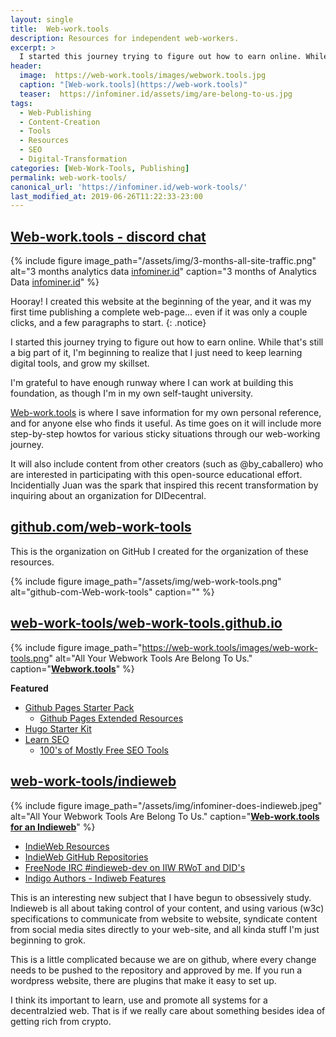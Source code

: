 ```yaml
---
layout: single
title:  Web-work.tools
description: Resources for independent web-workers.
excerpt: >
  I started this journey trying to figure out how to earn online. While that's still a big part of it, I'm realizing that I just need to keep learning digital tools, and grow my skillset.
header:
  image:  https://web-work.tools/images/webwork.tools.jpg
  caption: "[Web-work.tools](https://web-work.tools)"
  teaser:  https://infominer.id/assets/img/are-belong-to-us.jpg
tags: 
  - Web-Publishing
  - Content-Creation
  - Tools
  - Resources
  - SEO
  - Digital-Transformation
categories: [Web-Work-Tools, Publishing]
permalink: web-work-tools/
canonical_url: 'https://infominer.id/web-work-tools/'
last_modified_at: 2019-06-26T11:22:33-23:00
---
```


## [Web-work.tools - discord chat](https://discord.gg/29mZwPQ)

{% include figure image_path="/assets/img/3-months-all-site-traffic.png" alt="3 months analytics data [infominer.id](https://infominer.id)" caption="3 months of Analytics Data [infominer.id](https://infominer.id)" %}

Hooray! I created this website at the beginning of the year, and it was my first time publishing a complete web-page... even if it was only a couple clicks, and a few paragraphs to start.
{: .notice} 

I started this journey trying to figure out how to earn online. While that's still a big part of it, I'm beginning to realize that I just need to keep learning digital tools, and grow my skillset.

I'm grateful to have enough runway where I can work at building this foundation, as though I'm in my own self-taught university. 

[Web-work.tools](https://web-work.tools) is where I save information for my own personal reference, and for anyone else who finds it useful. As time goes on it will include more step-by-step howtos for various sticky situations through our web-working journey. 

It will also include content from other creators (such as @by_caballero) who are interested in participating with this open-source educational effort. Incidentially Juan was the spark that inspired this recent transformation by inquiring about an organization for DIDecentral.

## [**github.com/web-work-tools**](https://github.com/web-work-tools/)

This is the organization on GitHub I created for the organization of these resources. 

{% include figure image_path="/assets/img/web-work-tools.png" alt="github-com-Web-work-tools" caption="" %}

## [**web-work-tools/web-work-tools.github.io**](https://github.com/web-work-tools)

{% include figure image_path="https://web-work.tools/images/web-work-tools.png" alt="All Your Webwork Tools Are Belong To Us." caption="[**Webwork.tools**](https://web-work.tools)" %}


**Featured**
  * [Github Pages Starter Pack](https://web-work.tools/github-pages-starter-pack/)
    * [Github Pages Extended Resources](https://web-work.tools/github-pages-extended-resources/)
  * [Hugo Starter Kit](https://web-work.tools/hugo-starter-kit/)
  * <a href="https://web-work.tools/learn-seo/" target="_blank">Learn SEO</a>
    * [100's of Mostly Free SEO Tools](https://web-work.tools/seo-tools/)


## [**web-work-tools/indieweb**](https://github.com/web-work-tools/indieweb)

{% include figure image_path="/assets/img/infominer-does-indieweb.jpeg" alt="All Your Webwork Tools Are Belong To Us." caption="[**Web-work.tools for an Indieweb**](https://web-work.tools/indieweb/)" %}


* [IndieWeb Resources](https://web-work.tools/indieweb/resources/)
* [IndieWeb GitHub Repositories](https://web-work.tools/indieweb/github-repos/)
* [FreeNode IRC #indieweb-dev on IIW RWoT and DID's](https://web-work.tools/indieweb/indieweb-dev-on-did/)
* [Indigo Authors - Indiweb Features](https://web-work.tools/indieweb/indigo-authors/)


This is an interesting new subject that I have begun to obsessively study. Indieweb is all about taking control of your content, and using various (w3c) specifications to communicate from website to website, syndicate content from social media sites directly to your web-site, and all kinda stuff I'm just beginning to grok.

This is a little complicated because we are on github, where every change needs to be pushed to the repository and approved by me. If you run a wordpress website, there are plugins that make it easy to set up.

I think its important to learn, use and promote all systems for a decentralzied web. That is if we really care about something besides idea of getting rich from crypto.


